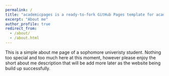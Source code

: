 ```yaml
---
permalink: /
title: "academicpages is a ready-to-fork GitHub Pages template for academic personal websites"
excerpt: "About me"
author_profile: true
redirect_from: 
  - /about/
  - /about.html
---
```


This is a simple about me page of a sophomore univeristy student. Nothing too special and too much here at this moment, however please enjoy the short about me description that will be add more later as the website being build up successfully. 